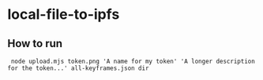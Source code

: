 # local-file-to-ipfs
## How to run
```
 node upload.mjs token.png 'A name for my token' 'A longer description for the token...' all-keyframes.json dir
```
